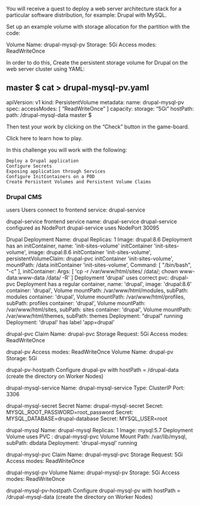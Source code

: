 You will receive a quest to deploy a web server architecture stack for a particular software distribution, for example: Drupal with MySQL.

Set up an example volume with storage allocation for the partition with the code:

Volume Name: drupal-mysql-pv
Storage: 5Gi
Access modes: ReadWriteOnce

In order to do this, Create the persistent storage volume for Drupal on the web server cluster using YAML:

master $ cat > drupal-mysql-pv.yaml
---
apiVersion: v1
kind: PersistentVolume
metadata:
 name: drupal-mysql-pv
spec:
 accessModes: [ “ReadWriteOnce” ]
 capacity:
 storage: “5Gi”
 hostPath:
 path: /drupal-mysql-data
master $

Then test your work by clicking on the “Check” button in the game-board.

Click here to learn how to play.

In this challenge you will work with the following:

    Deploy a Drupal application
    Configure Secrets
    Exposing application through Services
    Configure InitContainers on a POD
    Create Persistent Volumes and Persistent Volume Claims


### Drupal CMS


users
Users connect to frontend service: drupal-service 


drupal-service
frontend service name: drupal-service
drupal-service configured as NodePort
drupal-service uses NodePort 30095 


Drupal
Deployment Name: drupal
Replicas: 1
Image: drupal:8.6
Deployment has an initContainer, name: 'init-sites-volume'
initContainer 'init-sites-volume', image: drupal:8.6
initContainer 'init-sites-volume', persistentVolumeClaim: drupal-pvc
initContainer 'init-sites-volume', mountPath: /data
initContainer 'init-sites-volume', Command: [ "/bin/bash", "-c" ], initContainer: Args: [ 'cp -r /var/www/html/sites/ /data/; chown www-data:www-data /data/ -R' ]
Deployment 'drupal' uses correct pvc: drupal-pvc
Deployment has a regular container, name: 'drupal', image: 'drupal:8.6'
container: 'drupal', Volume mountPath: /var/www/html/modules, subPath: modules
container: 'drupal', Volume mountPath: /var/www/html/profiles, subPath: profiles
container: 'drupal', Volume mountPath: /var/www/html/sites, subPath: sites
container: 'drupal', Volume mountPath: /var/www/html/themes, subPath: themes
Deployment: "drupal" running
Deployment: 'drupal' has label 'app=drupal' 


drupal-pvc
Claim Name: drupal-pvc
Storage Request: 5Gi
Access modes: ReadWriteOnce 


drupal-pv
Access modes: ReadWriteOnce
Volume Name: drupal-pv
Storage: 5Gi 


drupal-pv-hostpath
Configure drupal-pv with hostPath = /drupal-data (create the directory on Worker Nodes) 


drupal-mysql-service
Name: drupal-mysql-service
Type: ClusterIP
Port: 3306 


drupal-mysql-secret
Secret Name: drupal-mysql-secret
Secret: MYSQL_ROOT_PASSWORD=root_password
Secret: MYSQL_DATABASE=drupal-database
Secret: MYSQL_USER=root 


drupal-mysql
Name: drupal-mysql
Replicas: 1
Image: mysql:5.7
Deployment Volume uses PVC : drupal-mysql-pvc
Volume Mount Path: /var/lib/mysql, subPath: dbdata
Deployment: 'drupal-mysql' running 


drupal-mysql-pvc
Claim Name: drupal-mysql-pvc
Storage Request: 5Gi
Access modes: ReadWriteOnce 


drupal-mysql-pv
Volume Name: drupal-mysql-pv
Storage: 5Gi
Access modes: ReadWriteOnce 


drupal-mysql-pv-hostpath
Configure drupal-mysql-pv with hostPath = /drupal-mysql-data (create the directory on Worker Nodes) 